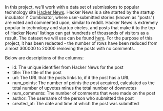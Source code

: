 In this project, we'll work with a data set of submissions to popular technology site [Hacker News](https://news.ycombinator.com/). Hacker News is a site started by the startup incubator Y Combinator, where user-submitted stories (known as "posts") are voted and commented upon, similar to reddit. Hacker News is extremely popular in technology and startup circles, and posts that make it to the top of Hacker News' listings can get hundreds of thousands of visitors as a result.
The dataset we will use can be found [here](https://www.kaggle.com/hacker-news/hacker-news-posts). For the purpose of this project, it has been redacted - the number of rows have been reduced from almost 300000 to 20000 removing the posts with no comments.

Below are descriptions of the columns:

- id: The unique identifier from Hacker News for the post
- title: The title of the post
- url: The URL that the posts links to, if it the post has a URL
- num_points: The number of points the post acquired, calculated as the total number of upvotes minus the total number of downvotes
- num_comments: The number of comments that were made on the post
- author: The username of the person who submitted the post
- created_at: The date and time at which the post was submitted
